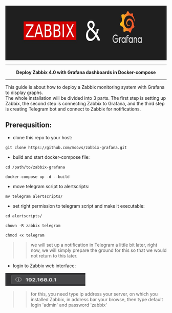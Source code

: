 <p>
  <img width="1000" height="170" align="center" src="https://github.com/moovs/zabbix-grafana/blob/master/src/ZabbixandGrafana.jpg">
</p>

***
<p align="center">
  <b>Deploy Zabbix 4.0 with Grafana dashboards in Docker-compose</b>
</p>

***
This guide is about how to deploy a Zabbix monitoring system with Grafana to display graphs.
<br>
The whole installation will be divided into 3 parts. The first step is setting up Zabbix, the second step is connecting Zabbix to Grafana, and the third step is creating Telegram bot and connect to Zabbix for notifications.
<br>
## Prerequsition:
- clone this repo to your host:
```
git clone https://github.com/moovs/zabbix-grafana.git
```
- build and start docker-compose file:
```
cd /path/to/zabbix-grafana
```
```
docker-compose up -d --build
```
- move telegram script to alertscripts:
```
mv telegram alertscripts/
```
- set right permission to telegram script and make it executable:
```
cd alertscripts/
```
```
chown -R zabbix telegram
```
```
chmod +x telegram
```
>> we will set up a notification in Telegram a little bit later, right now, we will simply prepare the ground for this so that we would not return to this later.

- login to Zabbix web interface:
<img width="250" height="40" src="https://github.com/moovs/zabbix-grafana/blob/master/src/your_host.png">

>> for this, you need type ip address your server, on which you installed Zabbix, in address bar your browse, then type default login 'admin' and password 'zabbix'

